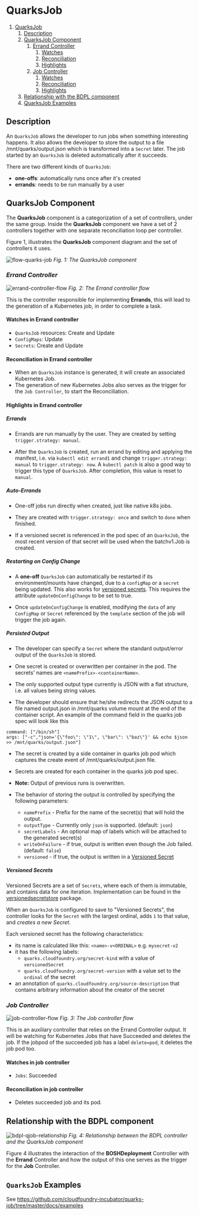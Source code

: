 # QuarksJob

1. [QuarksJob](#quarksjob)
   1. [Description](#description)
   2. [QuarksJob Component](#quarksjob-component)
      1. [Errand Controller](#errand-controller)
         1. [Watches](#watches-in-errand-controller)
         2. [Reconciliation](#reconciliation-in-errand-controller)
         3. [Highlights](#highlights-in-errand-controller)
      2. [Job Controller](#job-controller)
         1. [Watches](#watches-in-job-controller)
         2. [Reconciliation](#reconciliation-in-job-controller)
         3. [Highlights](#highlights-in-job-controller)
   3. [Relationship with the BDPL component](#relationship-with-the-bdpl-component)
   4. [QuarksJob Examples](#quarksjob-examples)

## Description

An `QuarksJob` allows the developer to run jobs when something interesting happens. It also allows the developer to store the output to a file /mnt/quarks/output.json which is transformed into a `Secret` later.
The job started by an `QuarksJob` is deleted automatically after it succeeds.

There are two different kinds of `QuarksJob`:

- **one-offs**: automatically runs once after it's created
- **errands**: needs to be run manually by a user

## QuarksJob Component

The **QuarksJob** component is a categorization of a set of controllers, under the same group. Inside the **QuarksJob** component we have a set of 2 controllers together with one separate reconciliation loop per controller.

Figure 1, illustrates the **QuarksJob** component diagram and the set of controllers it uses.

![flow-quarks-job](quarks_qjobcomponent_flow.png)
*Fig. 1: The QuarksJob component*

### **_Errand Controller_**

![errand-controller-flow](quarks_qjoberrandcontroller_flow.png)
*Fig. 2: The Errand controller flow*

This is the controller responsible for implementing **Errands**, this will lead to the generation of a Kubernetes job, in order to complete a task.

#### Watches in Errand controller

- `QuarksJob` resources: Create and Update
- `ConfigMaps`: Update
- `Secrets`: Create and Update

#### Reconciliation in Errand controller

- When an `QuarksJob` instance is generated, it will create an associated Kubernetes Job.
- The generation of new Kubernetes Jobs also serves as the trigger for the `Job Controller`, to start the Reconciliation.

#### Highlights in Errand controller

##### Errands

- Errands are run manually by the user. They are created by setting `trigger.strategy: manual`.

- After the `QuarksJob` is created, run an errand by editing and applying the
manifest, i.e. via `kubectl edit errand1` and change `trigger.strategy: manual` to `trigger.strategy: now`. A `kubectl patch` is also a good way to trigger this type of `QuarksJob`. After completion, this value is reset to `manual`.

##### Auto-Errands

- One-off jobs run directly when created, just like native k8s jobs.

- They are created with `trigger.strategy: once` and switch to `done` when
finished.

- If a versioned secret is referenced in the pod spec of an `QuarksJob`, the most recent
version of that secret will be used when the batchv1.Job is created.

##### Restarting on Config Change

- A **one-off** `QuarksJob` can
automatically be restarted if its environment/mounts have changed, due to a
`configMap` or a `secret` being updated. This also works for [versioned secrets](#versioned-secrets). This requires the attribute `updateOnConfigChange` to be set to true.

- Once `updateOnConfigChange` is enabled, modifying the `data` of any `ConfigMap` or `Secret` referenced by the `template` section of the job will trigger the job again.

##### Persisted Output

- The developer can specify a `Secret` where the standard output/error output of the `QuarksJob` is stored.

- One secret is created or overwritten per container in the pod. The secrets' names are `<namePrefix>-<containerName>`.

- The only supported output type currently is JSON with a flat structure, i.e. all values being string values.

- The developer should ensure that he/she redirects the JSON output to a file named output.json in /mnt/quarks volume mount at the end of the container script. An example of the command field in the quarks job spec will look like this

```
command: ["/bin/sh"]
args: ["-c","json='{\"foo\": \"1\", \"bar\": \"baz\"}' && echo $json >> /mnt/quarks/output.json"]
```

- The secret is created by a side container in quarks job pod which captures the create event of /mnt/quarks/output.json file.

- Secrets are created for each container in the quarks job pod spec.

- **Note:** Output of previous runs is overwritten.

- The behavior of storing the output is controlled by specifying the following parameters:
  - `namePrefix` - Prefix for the name of the secret(s) that will hold the output.
  - `outputType` - Currently only `json` is supported. (default: `json`)
  - `secretLabels` - An optional map of labels which will be attached to the generated secret(s)
  - `writeOnFailure` - if true, output is written even though the Job failed. (default: `false`)
  - `versioned` - if true, the output is written in a [Versioned Secret](#versioned-secrets)

##### Versioned Secrets

Versioned Secrets are a set of `Secrets`, where each of them is immutable, and contains data for one iteration. Implementation can be found in the [versionedsecretstore](https://github.com/cloudfoundry-incubator/quarks-utils/tree/master/pkg/versionedsecretstore) package.

When an `QuarksJob` is configured to save to "Versioned Secrets", the controller looks for the `Secret` with the largest ordinal, adds `1` to that value, and _creates a new Secret_.

Each versioned secret has the following characteristics:

- its name is calculated like this: `<name>-v<ORDINAL>` e.g. `mysecret-v2`
- it has the following labels:
  - `quarks.cloudfoundry.org/secret-kind` with a value of `versionedSecret`
  - `quarks.cloudfoundry.org/secret-version` with a value set to the `ordinal` of the secret
- an annotation of `quarks.cloudfoundry.org/source-description` that contains arbitrary information about the creator of the secret

### **_Job Controller_**

![job-controller-flow](quarks_qjobjobcontroller_flow.png)
*Fig. 3: The Job controller flow*

This is an auxiliary controller that relies on the Errand Controller output. It will be watching for Kubernetes Jobs that have Succeeded and deletes the job. If the jobpod of the succeeded job has a label `delete=pod`, it deletes the job pod too.

#### Watches in job controller

- `Jobs`: Succeeded

#### Reconciliation in job controller

- Deletes succeeded job and its pod.

## Relationship with the BDPL component

![bdpl-qjob-relationship](quarks_bdpl_and_qjob_flow.png)
*Fig. 4: Relationship between the BDPL controller and the QuarksJob component*

Figure 4 illustrates the interaction of the **BOSHDeployment** Controller with the **Errand** Controller and how the output of this one serves as the trigger for the **Job** Controller.

## `QuarksJob` Examples

See https://github.com/cloudfoundry-incubator/quarks-job/tree/master/docs/examples
